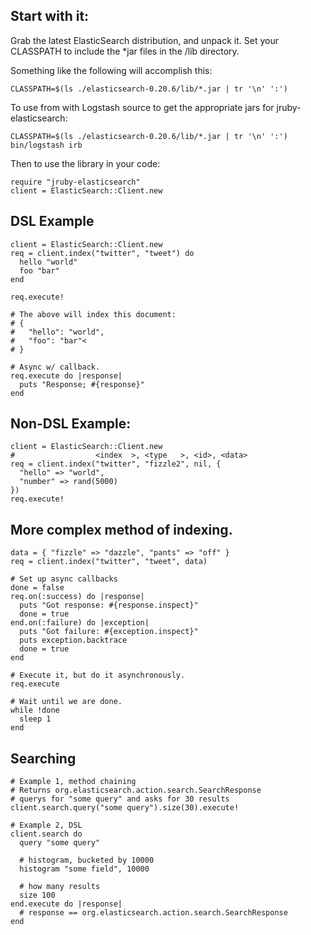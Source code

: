 ## Start with it:

Grab the latest ElasticSearch distribution, and unpack it. Set your CLASSPATH to include the *jar files in the /lib directory.

Something like the following will accomplish this:

    CLASSPATH=$(ls ./elasticsearch-0.20.6/lib/*.jar | tr '\n' ':')
    
To use from with Logstash source to get the appropriate jars for jruby-elasticsearch:

    CLASSPATH=$(ls ./elasticsearch-0.20.6/lib/*.jar | tr '\n' ':') bin/logstash irb

Then to use the library in your code:

    require "jruby-elasticsearch"
    client = ElasticSearch::Client.new

## DSL Example

    client = ElasticSearch::Client.new
    req = client.index("twitter", "tweet") do
      hello "world"     
      foo "bar"
    end

    req.execute!

    # The above will index this document:
    # {
    #   "hello": "world",
    #   "foo": "bar"<
    # }

    # Async w/ callback.
    req.execute do |response|
      puts "Response; #{response}"
    end

## Non-DSL Example:

    client = ElasticSearch::Client.new
    #                  <index  >, <type   >, <id>, <data>
    req = client.index("twitter", "fizzle2", nil, {
      "hello" => "world",
      "number" => rand(5000)
    })
    req.execute!

## More complex method of indexing.

    data = { "fizzle" => "dazzle", "pants" => "off" }
    req = client.index("twitter", "tweet", data)

    # Set up async callbacks
    done = false
    req.on(:success) do |response|
      puts "Got response: #{response.inspect}"
      done = true
    end.on(:failure) do |exception|
      puts "Got failure: #{exception.inspect}"
      puts exception.backtrace
      done = true
    end

    # Execute it, but do it asynchronously.
    req.execute

    # Wait until we are done.
    while !done
      sleep 1
    end

## Searching

    # Example 1, method chaining
    # Returns org.elasticsearch.action.search.SearchResponse
    # querys for "some query" and asks for 30 results
    client.search.query("some query").size(30).execute!

    # Example 2, DSL
    client.search do
      query "some query"

      # histogram, bucketed by 10000
      histogram "some field", 10000

      # how many results
      size 100
    end.execute do |response|
      # response == org.elasticsearch.action.search.SearchResponse
    end
